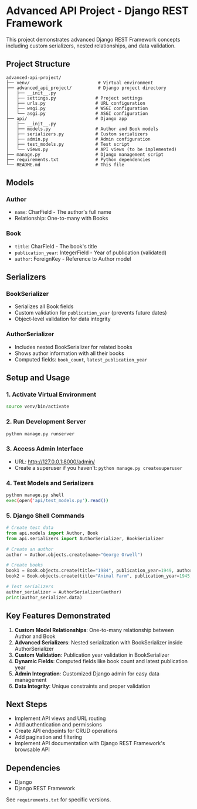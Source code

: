 # Advanced API Project - Django REST Framework

This project demonstrates advanced Django REST Framework concepts including custom serializers, nested relationships, and data validation.

## Project Structure

```
advanced-api-project/
├── venv/                          # Virtual environment
├── advanced_api_project/          # Django project directory
│   ├── __init__.py
│   ├── settings.py               # Project settings
│   ├── urls.py                   # URL configuration
│   ├── wsgi.py                   # WSGI configuration
│   └── asgi.py                   # ASGI configuration
├── api/                          # Django app
│   ├── __init__.py
│   ├── models.py                 # Author and Book models
│   ├── serializers.py            # Custom serializers
│   ├── admin.py                  # Admin configuration
│   ├── test_models.py            # Test script
│   └── views.py                  # API views (to be implemented)
├── manage.py                     # Django management script
├── requirements.txt              # Python dependencies
└── README.md                     # This file
```

## Models

### Author
- `name`: CharField - The author's full name
- Relationship: One-to-many with Books

### Book
- `title`: CharField - The book's title
- `publication_year`: IntegerField - Year of publication (validated)
- `author`: ForeignKey - Reference to Author model

## Serializers

### BookSerializer
- Serializes all Book fields
- Custom validation for `publication_year` (prevents future dates)
- Object-level validation for data integrity

### AuthorSerializer
- Includes nested BookSerializer for related books
- Shows author information with all their books
- Computed fields: `book_count`, `latest_publication_year`

## Setup and Usage

### 1. Activate Virtual Environment
```bash
source venv/bin/activate
```

### 2. Run Development Server
```bash
python manage.py runserver
```

### 3. Access Admin Interface
- URL: http://127.0.0.1:8000/admin/
- Create a superuser if you haven't: `python manage.py createsuperuser`

### 4. Test Models and Serializers
```bash
python manage.py shell
exec(open('api/test_models.py').read())
```

### 5. Django Shell Commands
```python
# Create test data
from api.models import Author, Book
from api.serializers import AuthorSerializer, BookSerializer

# Create an author
author = Author.objects.create(name="George Orwell")

# Create books
book1 = Book.objects.create(title="1984", publication_year=1949, author=author)
book2 = Book.objects.create(title="Animal Farm", publication_year=1945, author=author)

# Test serializers
author_serializer = AuthorSerializer(author)
print(author_serializer.data)
```

## Key Features Demonstrated

1. **Custom Model Relationships**: One-to-many relationship between Author and Book
2. **Advanced Serializers**: Nested serialization with BookSerializer inside AuthorSerializer
3. **Custom Validation**: Publication year validation in BookSerializer
4. **Dynamic Fields**: Computed fields like book count and latest publication year
5. **Admin Integration**: Customized Django admin for easy data management
6. **Data Integrity**: Unique constraints and proper validation

## Next Steps

- Implement API views and URL routing
- Add authentication and permissions
- Create API endpoints for CRUD operations
- Add pagination and filtering
- Implement API documentation with Django REST Framework's browsable API

## Dependencies

- Django
- Django REST Framework

See `requirements.txt` for specific versions.

